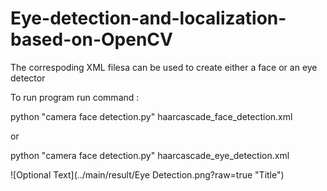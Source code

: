 # Eye-detection-and-localization-based-on-OpenCV

The correspoding XML filesa can be used to create either a face or an eye detector

To run program run command :

python "camera face detection.py" haarcascade_face_detection.xml   

or 

python "camera face detection.py" haarcascade_eye_detection.xml  

![Optional Text](../main/result/Eye Detection.png?raw=true "Title")

